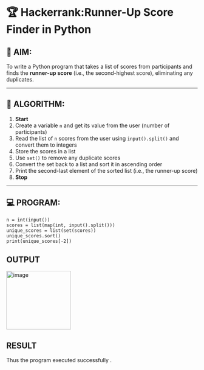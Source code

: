 # 🏆 Hackerrank:Runner-Up Score Finder in Python

## 🎯 AIM:
To write a Python program that takes a list of scores from participants and finds the **runner-up score** (i.e., the second-highest score), eliminating any duplicates.

---

## 🧠 ALGORITHM:

1. **Start**
2. Create a variable `n` and get its value from the user (number of participants)
3. Read the list of `n` scores from the user using `input().split()` and convert them to integers
4. Store the scores in a list
5. Use `set()` to remove any duplicate scores
6. Convert the set back to a list and sort it in ascending order
7. Print the second-last element of the sorted list (i.e., the runner-up score)
8. **Stop**

---

## 💻 PROGRAM:
    n = int(input())
    scores = list(map(int, input().split()))
    unique_scores = list(set(scores))
    unique_scores.sort()
    print(unique_scores[-2])
## OUTPUT
<img width="170" height="154" alt="image" src="https://github.com/user-attachments/assets/8d6dc37a-d8cb-45af-8122-8babd9cc0897" />

## RESULT
Thus the program executed successfully .

